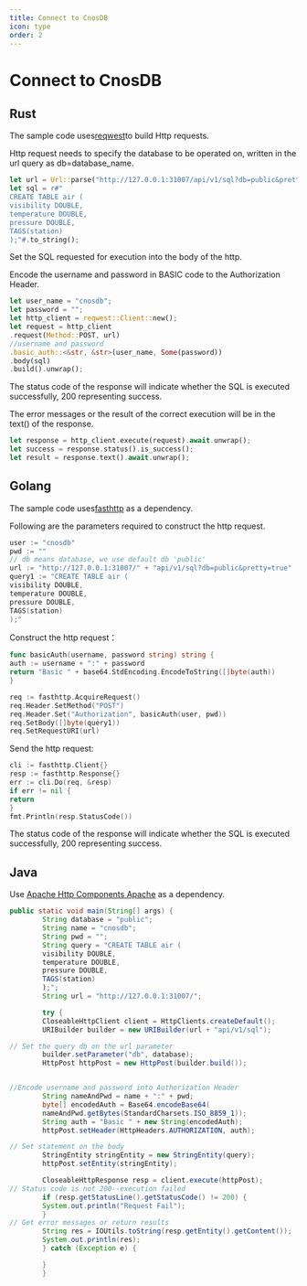 ```yaml
---
title: Connect to CnosDB
icon: type
order: 2
---
```


# Connect to CnosDB

## Rust

The sample code uses[reqwest](https://crates.io/crates/reqwest)to build Http requests.

Http request needs to specify the database to be operated on, written in the url query as db=database_name.

```rust
let url = Url::parse("http://127.0.0.1:31007/api/v1/sql?db=public&pretty=true").unwrap();
let sql = r#"
CREATE TABLE air (
visibility DOUBLE,
temperature DOUBLE,
pressure DOUBLE,
TAGS(station)
);"#.to_string();
```

Set the SQL requested for execution into the body of the http.

Encode the username and password in BASIC code to the Authorization Header.

```rust
let user_name = "cnosdb";
let password = "";
let http_client = reqwest::Client::new();
let request = http_client
.request(Method::POST, url)
//username and password
.basic_auth::<&str, &str>(user_name, Some(password))
.body(sql)
.build().unwrap();
```

The status code of the response will indicate whether the SQL is executed successfully, 200 representing success.

The error messages or the result of the correct execution will be in the text() of the response.

```rust
let response = http_client.execute(request).await.unwrap();
let success = response.status().is_success();
let result = response.text().await.unwrap();
```

## Golang

The sample code uses[fasthttp](https://github.com/valyala/fasthttp) as a dependency.

Following are the parameters required to construct the http request.
```go
user := "cnosdb"
pwd := ""
// db means database, we use default db 'public'
url := "http://127.0.0.1:31007/" + "api/v1/sql?db=public&pretty=true"
query1 := "CREATE TABLE air (
visibility DOUBLE,
temperature DOUBLE,
pressure DOUBLE,
TAGS(station)
);"
```

Construct the http request：

```go
func basicAuth(username, password string) string {
auth := username + ":" + password
return "Basic " + base64.StdEncoding.EncodeToString([]byte(auth))
}

req := fasthttp.AcquireRequest()
req.Header.SetMethod("POST")
req.Header.Set("Authorization", basicAuth(user, pwd))
req.SetBody([]byte(query1))
req.SetRequestURI(url)
```

Send the http request:

```go
cli := fasthttp.Client{}
resp := fasthttp.Response{}
err := cli.Do(req, &resp)
if err != nil {
return
}
fmt.Println(resp.StatusCode())
```
The status code of the response will indicate whether the SQL is executed successfully, 200 representing success.

## Java

Use [Apache Http Components Apache](https://hc.apache.org/) as a dependency.

```java
public static void main(String[] args) {
        String database = "public";
        String name = "cnosdb";
        String pwd = "";
        String query = "CREATE TABLE air (
        visibility DOUBLE,
        temperature DOUBLE,
        pressure DOUBLE,
        TAGS(station)
        );";
        String url = "http://127.0.0.1:31007/";

        try {
        CloseableHttpClient client = HttpClients.createDefault();
        URIBuilder builder = new URIBuilder(url + "api/v1/sql");

// Set the query db on the url parameter
        builder.setParameter("db", database);
        HttpPost httpPost = new HttpPost(builder.build());


//Encode username and password into Authorization Header
        String nameAndPwd = name + ":" + pwd;
        byte[] encodedAuth = Base64.encodeBase64(
        nameAndPwd.getBytes(StandardCharsets.ISO_8859_1));
        String auth = "Basic " + new String(encodedAuth);
        httpPost.setHeader(HttpHeaders.AUTHORIZATION, auth);

// Set statement on the body
        StringEntity stringEntity = new StringEntity(query);
        httpPost.setEntity(stringEntity);

        CloseableHttpResponse resp = client.execute(httpPost);
// Status code is not 200--execution failed
        if (resp.getStatusLine().getStatusCode() != 200) {
        System.out.println("Request Fail");
        }
// Get error messages or return results
        String res = IOUtils.toString(resp.getEntity().getContent());
        System.out.println(res);
        } catch (Exception e) {

        }
        }
```
